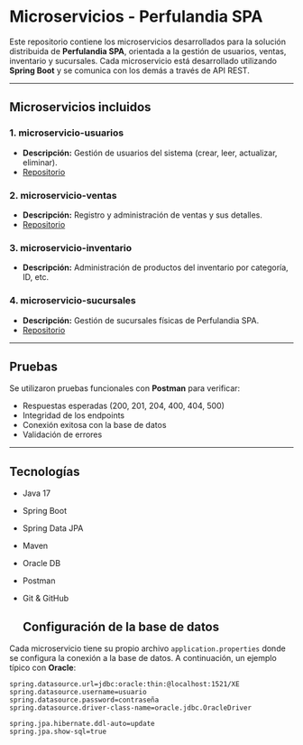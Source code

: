 # Microservicios - Perfulandia SPA

Este repositorio contiene los microservicios desarrollados para la solución distribuida de **Perfulandia SPA**, orientada a la gestión de usuarios, ventas, inventario y sucursales. Cada microservicio está desarrollado utilizando **Spring Boot** y se comunica con los demás a través de API REST.

---

##  Microservicios incluidos

### 1.  microservicio-usuarios
- **Descripción:** Gestión de usuarios del sistema (crear, leer, actualizar, eliminar).
- [Repositorio](https://github.com/TomasG0110/microservicio-usuarios)

### 2.  microservicio-ventas
- **Descripción:** Registro y administración de ventas y sus detalles.
- [Repositorio](https://github.com/JosephIth/MicroServicio-Ventas.git)
  
### 3.  microservicio-inventario
- **Descripción:** Administración de productos del inventario por categoría, ID, etc.

### 4.  microservicio-sucursales
- **Descripción:** Gestión de sucursales físicas de Perfulandia SPA.
- [Repositorio](https://github.com/JosephIth/Microservicio-Sucursal.git)

---

##  Pruebas

Se utilizaron pruebas funcionales con **Postman** para verificar:
- Respuestas esperadas (200, 201, 204, 400, 404, 500)
- Integridad de los endpoints
- Conexión exitosa con la base de datos
- Validación de errores

---

##  Tecnologías

- Java 17
- Spring Boot
- Spring Data JPA
- Maven
- Oracle DB
- Postman
- Git & GitHub

  ## Configuración de la base de datos

Cada microservicio tiene su propio archivo `application.properties` donde se configura la conexión a la base de datos. A continuación, un ejemplo típico con **Oracle**:

```properties
spring.datasource.url=jdbc:oracle:thin:@localhost:1521/XE
spring.datasource.username=usuario
spring.datasource.password=contraseña
spring.datasource.driver-class-name=oracle.jdbc.OracleDriver

spring.jpa.hibernate.ddl-auto=update
spring.jpa.show-sql=true
